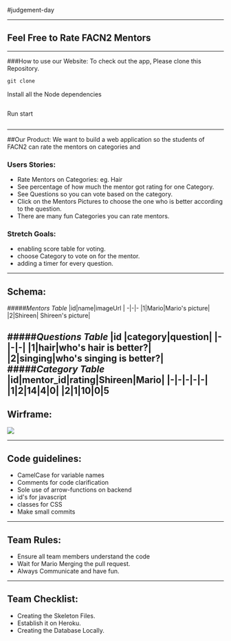 #judgement-day
***
## Feel Free to Rate FACN2 Mentors
***
###How to use our Website:
To check out the app, Please clone this Repository.
```javascript
git clone
```
Install all the Node dependencies
```javascript

```
Run start
```javascript

```
---
##Our Product:
We want to build a web application so the students of FACN2 can rate the mentors on categories and
### Users Stories:
* Rate Mentors on Categories: eg. Hair
* See percentage of how much the mentor got rating for one Category.
* See Questions so you can vote based on the category.
* Click on the Mentors Pictures to choose the one who is better according to the question.
* There are many fun Categories you can rate mentors.

### Stretch Goals:
* enabling score table for voting.
* choose Category to vote on for the mentor.
* adding a timer for every question.
---
## Schema:
#####*Mentors Table*
|id|name|imageUrl
| -|-|-
|1|Mario|Mario's picture|
|2|Shireen| Shireen's picture|

#####*Questions Table*
|id |category|question|
|-|-|-|
|1|hair|who's hair is better?|
|2|singing|who's singing is better?|
#####*Category Table*
|id|mentor_id|rating|Shireen|Mario|
|-|-|-|-|-|
|1|2|14|4|0|
|2|1|10|0|5
---
## Wirframe:
![](https://user-images.githubusercontent.com/26799467/29571643-68418e36-8762-11e7-98dd-aa36da535bac.png)

---

## Code guidelines:
* CamelCase for variable names
* Comments for code clarification
* Sole use of arrow-functions on backend
* id's for javascript
* classes for CSS
* Make small commits
---
## Team Rules:
* Ensure all team members understand the code
* Wait for Mario Merging the pull request.
* Always Communicate and have fun.
----
## Team Checklist:
* Creating the Skeleton Files.
* Establish it on Heroku.
* Creating the Database Locally.
